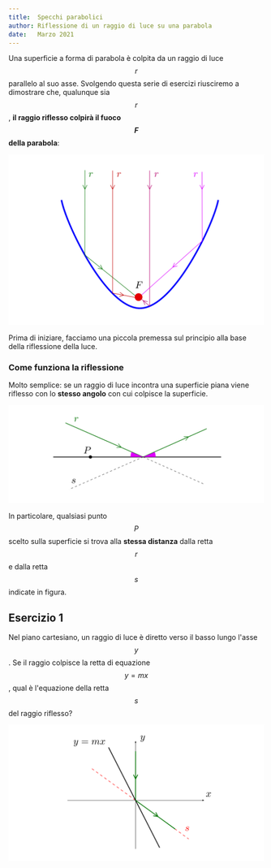 ```yaml
---
title:  Specchi parabolici
author: Riflessione di un raggio di luce su una parabola
date:   Marzo 2021
---
```


Una superficie a forma di parabola è colpita da un raggio di luce $$r$$ parallelo al suo asse. Svolgendo questa serie di esercizi riusciremo a dimostrare che, qualunque sia $$r$$, **il raggio riflesso colpirà il fuoco $$F$$ della parabola**:

![parabolic-glass](../img/u8-ext1.svg)

Prima di iniziare, facciamo una piccola premessa sul principio alla base della riflessione della luce.

### Come funziona la riflessione

Molto semplice: se un raggio di luce incontra una superficie piana viene riflesso con lo **stesso angolo** con cui colpisce la superficie.

![reflection-law](../img/u8-ext1-1.svg)

In particolare, qualsiasi punto $$P$$ scelto sulla superficie si trova alla **stessa distanza** dalla retta $$r$$ e dalla retta $$s$$ indicate in figura.

## Esercizio 1

Nel piano cartesiano, un raggio di luce è diretto verso il basso lungo l'asse $$y$$. Se il raggio colpisce la retta di equazione $$y = mx$$, qual è l'equazione della retta $$s$$ del raggio riflesso?

![ex1-pic](../img/u8-ext1-2.svg)
